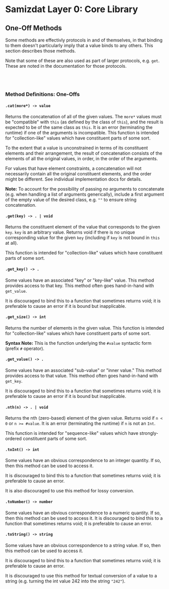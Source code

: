 Samizdat Layer 0: Core Library
==============================

One-Off Methods
---------------

Some methods are effectivly protocols in and of themselves,
in that binding to them doesn't particularly imply that a value binds
to any others. This section describes those methods.

Note that some of these are also used as part of larger protocols, e.g.
`get`. These are noted in the documentation for those protocols.


<br><br>
### Method Definitions: One-Offs

#### `.cat(more*) -> value`

Returns the concatenation of all of the given values. The `more*` values
must be "compatible" with `this` (as defined by the class of `this`),
and the result is expected to be of the same class as `this`. It is an
error (terminating the runtime) if one of the arguments is incompatible.
This function is intended for "collection-like" values which have constituent
parts of some sort.

To the extent that a value is unconstrained in terms of its constituent
elements and their arrangement, the result of concatenation consists
of the elements of all the original values, in order, in the order of the
arguments.

For values that have element constraints, a concatenation will not
necessarily contain all the original constituent elements, and the order might
be different. See individual implementation docs for details.

**Note:** To account for the possibility of passing *no* arguments to
concatenate (e.g. when handling a list of arguments generically), include
a first argument of the empty value of the desired class, e.g.
`""` to ensure string concatenation.

#### `.get(key) -> . | void`

Returns the constituent element of the value that corresponds to the given
`key`. `key` is an arbitrary value. Returns void if there is no unique
corresponding value for the given `key` (including if `key` is not
bound in `this` at all).

This function is intended for "collection-like" values which have constituent
parts of some sort.

#### `.get_key() -> .`

Some values have an associated "key" or "key-like" value.
This method provides access to that key. This method often goes
hand-in-hand with `get_value`.

It is discouraged to bind this to a function that sometimes returns void;
it is preferable to cause an error if it is bound but inapplicable.

#### `.get_size() -> int`

Returns the number of elements in the given value. This function is intended
for "collection-like" values which have constituent parts of some sort.

**Syntax Note:** This is the function underlying the `#value` syntactic
form (prefix `#` operator).

#### `.get_value() -> .`

Some values have an associated "sub-value" or "inner value."
This method provides access to that value. This method often goes
hand-in-hand with `get_key`.

It is discouraged to bind this to a function that sometimes returns void;
it is preferable to cause an error if it is bound but inapplicable.

#### `.nth(n) -> . | void`

Returns the nth (zero-based) element of the given value.
Returns void if `n < 0` or `n >= #value`. It is an error
(terminating the runtime) if `n` is not an `Int`.

This function is intended for "sequence-like" values which have
strongly-ordered constituent parts of some sort.

#### `.toInt() -> int`

Some values have an obvious correspondence to an integer quantity. If
so, then this method can be used to access it.

It is discouraged to bind this to a function that sometimes returns void;
it is preferable to cause an error.

It is also discouraged to use this method for lossy conversion.

#### `.toNumber() -> number`

Some values have an obvious correspondence to a numeric quantity. If
so, then this method can be used to access it. It is discouraged to
bind this to a function that sometimes returns void; it is preferable
to cause an error.

#### `.toString() -> string`

Some values have an obvious correspondence to a string value. If
so, then this method can be used to access it.

It is discouraged to bind this to a function that sometimes returns void;
it is preferable to cause an error.

It is discouraged to use this method for textual conversion of a value
to a string (e.g. turning the int value 242 into the string `"242"`).
